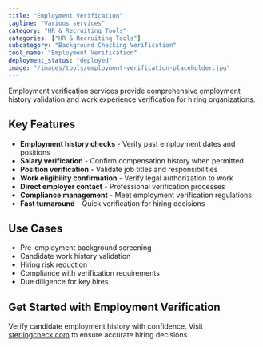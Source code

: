 ```yaml
---
title: "Employment Verification"
tagline: "Various services"
category: "HR & Recruiting Tools"
categories: ["HR & Recruiting Tools"]
subcategory: "Background Checking Verification"
tool_name: "Employment Verification"
deployment_status: "deployed"
image: "/images/tools/employment-verification-placeholder.jpg"
---
```

Employment verification services provide comprehensive employment history validation and work experience verification for hiring organizations.

## Key Features

- **Employment history checks** - Verify past employment dates and positions
- **Salary verification** - Confirm compensation history when permitted
- **Position verification** - Validate job titles and responsibilities
- **Work eligibility confirmation** - Verify legal authorization to work
- **Direct employer contact** - Professional verification processes
- **Compliance management** - Meet employment verification regulations
- **Fast turnaround** - Quick verification for hiring decisions

## Use Cases

- Pre-employment background screening
- Candidate work history validation
- Hiring risk reduction
- Compliance with verification requirements
- Due diligence for key hires

## Get Started with Employment Verification

Verify candidate employment history with confidence. Visit [sterlingcheck.com](https://www.sterlingcheck.com) to ensure accurate hiring decisions.
